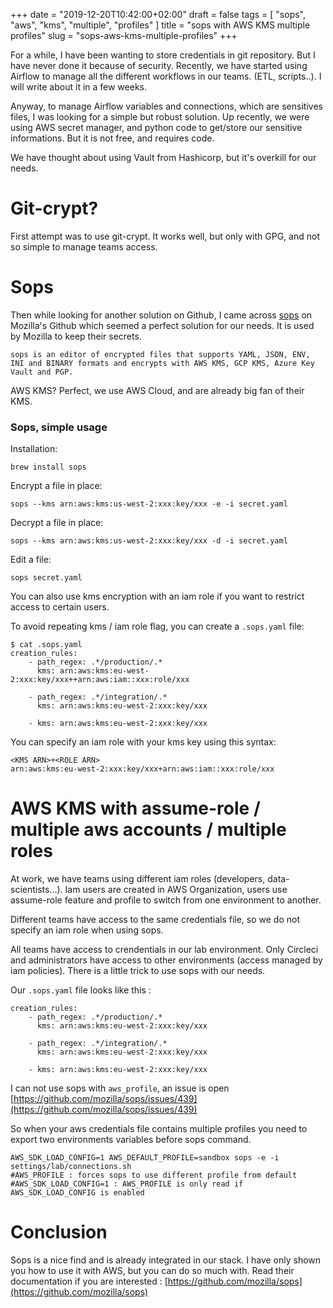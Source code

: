 +++
date = "2019-12-20T10:42:00+02:00"
draft = false
tags = [ "sops", "aws", "kms", "multiple", "profiles" ]
title = "sops with AWS KMS multiple profiles"
slug = "sops-aws-kms-multiple-profiles"
+++

For a while, I have been wanting to store credentials in git repository. But I have never done it because of security.
Recently, we have started using Airflow to manage all the different workflows in our teams. (ETL, scripts..). I will write about it in a few weeks.

Anyway, to manage Airflow variables and connections, which are sensitives files, I was looking for a simple but robust solution. Up recently, we were using AWS secret manager, and python code to get/store our sensitive informations. But it is not free, and requires code.

We have thought about using Vault from Hashicorp, but it's overkill for our needs.


# Git-crypt?

First attempt was to use git-crypt. It works well, but only with GPG, and not so simple to manage teams access.

# Sops

Then while looking for another solution on Github, I came across [sops](https://github.com/mozilla/sops) on Mozilla's Github which seemed a perfect solution for our needs. It is used by Mozilla to keep their secrets.

`sops is an editor of encrypted files that supports YAML, JSON, ENV, INI and BINARY formats and encrypts with AWS KMS, GCP KMS, Azure Key Vault and PGP. `

AWS KMS? Perfect, we use AWS Cloud, and are already big fan of their KMS. 

### Sops, simple usage

Installation:

`brew install sops`

Encrypt a file in place:

`sops --kms arn:aws:kms:us-west-2:xxx:key/xxx -e -i secret.yaml`

Decrypt a file in place:

`sops --kms arn:aws:kms:us-west-2:xxx:key/xxx -d -i secret.yaml`

Edit a file:

`sops secret.yaml`

You can also use kms encryption with an iam role if you want to restrict access to certain users.

To avoid repeating kms / iam role flag, you can create a `.sops.yaml` file:

```
$ cat .sops.yaml
creation_rules:
    - path_regex: .*/production/.*
      kms: arn:aws:kms:eu-west-2:xxx:key/xxx++arn:aws:iam::xxx:role/xxx

    - path_regex: .*/integration/.*
      kms: arn:aws:kms:eu-west-2:xxx:key/xxx

    - kms: arn:aws:kms:eu-west-2:xxx:key/xxx
```

You can specify an iam role with your kms key using this syntax:

```
<KMS ARN>+<ROLE ARN>
arn:aws:kms:eu-west-2:xxx:key/xxx+arn:aws:iam::xxx:role/xxx
```


# AWS KMS with assume-role / multiple aws accounts / multiple roles

At work, we have teams using different iam roles (developers, data-scientists...). 
Iam users are created in AWS Organization, users use assume-role feature and profile to switch from one environment to another.

Different teams have access to the same credentials file, so we do not specify an iam role when using sops.

All teams have access to crendentials in our lab environment.
Only Circleci and administrators have access to other environments (access managed by iam policies). There is a little trick to use sops with our needs.

Our `.sops.yaml` file looks like this :

```
creation_rules:
    - path_regex: .*/production/.*
      kms: arn:aws:kms:eu-west-2:xxx:key/xxx

    - path_regex: .*/integration/.*
      kms: arn:aws:kms:eu-west-2:xxx:key/xxx

    - kms: arn:aws:kms:eu-west-2:xxx:key/xxx
```

I can not use sops with `aws_profile`, an issue is open [https://github.com/mozilla/sops/issues/439](https://github.com/mozilla/sops/issues/439)

So when your aws credentials file contains multiple profiles you need to export two environments variables before sops command.

```
AWS_SDK_LOAD_CONFIG=1 AWS_DEFAULT_PROFILE=sandbox sops -e -i settings/lab/connections.sh
#AWS_PROFILE : forces sops to use different profile from default
#AWS_SDK_LOAD_CONFIG=1 : AWS_PROFILE is only read if AWS_SDK_LOAD_CONFIG is enabled
```


# Conclusion

Sops is a nice find and is already integrated in our stack. I have only shown you how to use it with AWS, but you can do so much with.  Read their documentation if you are interested : [https://github.com/mozilla/sops](https://github.com/mozilla/sops)
